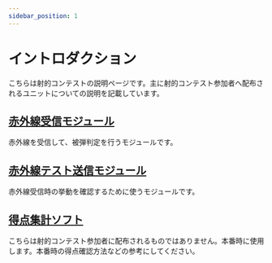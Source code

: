 ```yaml
---
sidebar_position: 1
---
```


# イントロダクション

こちらは射的コンテストの説明ページです。主に射的コンテスト参加者へ配布されるユニットについての説明を記載しています。

## [赤外線受信モジュール](receive-module)

赤外線を受信して、被弾判定を行うモジュールです。

## [赤外線テスト送信モジュール](send-module)

赤外線受信時の挙動を確認するために使うモジュールです。

## [得点集計ソフト](point-server)

こちらは射的コンテスト参加者に配布されるものではありません。本番時に使用します。本番時の得点確認方法などの参考にしてください。